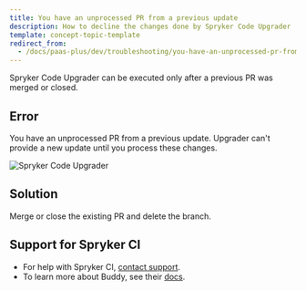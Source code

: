 ```yaml
---
title: You have an unprocessed PR from a previous update
description: How to decline the changes done by Spryker Code Upgrader
template: concept-topic-template
redirect_from:
  - /docs/paas-plus/dev/troubleshooting/you-have-an-unprocessed-pr-from-a-previous-update.html
---
```


Spryker Code Upgrader can be executed only after a previous PR was merged or closed.


## Error

You have an unprocessed PR from a previous update. Upgrader can't provide a new update until you process these changes.

![Spryker Code Upgrader](https://spryker.s3.eu-central-1.amazonaws.com/docs/paas%2B/dev/troubleshooting/you-have-an-unprocessed-pr-from-a-previous-update.md/unprocessed-pr-log.png)

## Solution

Merge or close the existing PR and delete the branch.

## Support for Spryker CI

* For help with Spryker CI, [contact support](https://spryker.force.com/support/s/).
* To learn more about Buddy, see their [docs](https://buddy.works/docs).
